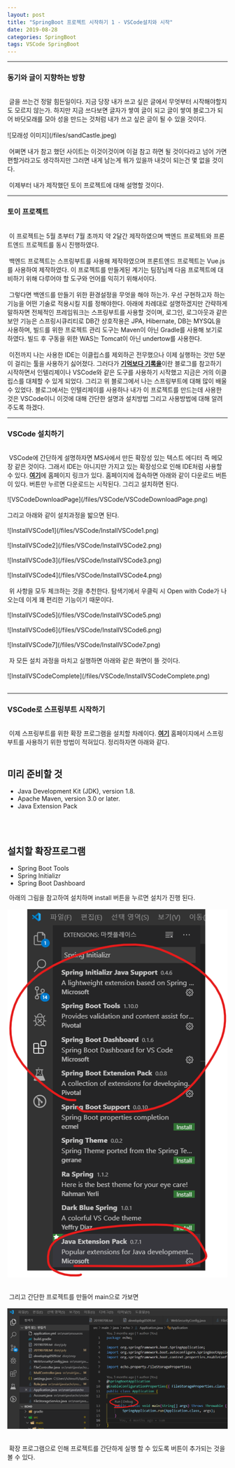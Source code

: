 ```yaml
---
layout: post
title: "SpringBoot 프로젝트 시작하기 1 - VSCode설치와 시작"
date: 2019-08-28
categories: SpringBoot
tags: VSCode SpringBoot
---
```

<hr class="divider">
<h3>동기와 글이 지향하는 방향</h3>
<br>
&nbsp;글을 쓰는건 정말 힘든일이다. 지금 당장 내가 쓰고 싶은 글에서 무엇부터 시작해야할지도 모르지 않는가. 하지만 지금 쓰다보면 글자가 쌓여 글이 되고 글이 쌓여 블로그가 되어 바닷모래를 모아 성을 만드는 것처럼 내가 쓰고 싶은 글이 될 수 있을 것이다. 
<br><br>
![모래성 이미지](/files/sandCastle.jpeg)
<br><br>
&nbsp;어쩌면 내가 참고 했던 사이트는 이것이것이며 이걸 참고 하면 될 것이다라고 넘어 가면 편할거라고도 생각하지만 그러면 내게 남는게 뭐가 있을까 내것이 되는건 몇 없을 것이다. 
<br><br>
&nbsp;이제부터 내가 제작했던 토이 프로젝트에 대해 설명할 것이다. 
<hr class="divider">
<h3>토이 프로젝트</h3>
<br>
&nbsp;이 프로젝트는 5월 초부터 7월 초까지 약 2달간 제작하였으며 백엔드 프로젝트와 프론트엔드 프로젝트를 동시 진행하였다.
<br><br>
&nbsp;백엔드 프로젝트는 스프링부트를 사용해 제작하였으며 프론트엔드 프로젝트는 Vue.js를 사용하여 제작하였다. 이 프로젝트를 만들게된 계기는 팀장님께 다음 프로젝트에 대비하기 위해 다루어야 할 도구와 언어를 익히기 위해서이다. 
<br><br>
&nbsp;그렇다면 백엔드를 만들기 위한 환경설정을 무엇을 해야 하는가. 우선 구현하고자 하는 기능을 어떤 기술로 적용시킬 지를 정해야한다. 아래에 차례대로 설명하겠지만 간략하게 말하자면 전체적인 프레임워크는 스프링부트를 사용할 것이며, 로그인, 로그아웃과 같은 보안 기능은 스프링시큐리티로 DB간 상호작용은 JPA, Hibernate, DB는 MYSQL을 사용하며, 빌드를 위한 프로젝트 관리 도구는 Maven이 아닌 Gradle를 사용해 보기로 하였다. 빌드 후 구동을 위한 WAS는 Tomcat이 아닌 undertow를 사용한다.
<br><br>
&nbsp;이전까지 나는 사용한 IDE는 이클립스를 제외하곤 전무했으나 이제 실행하는 것만 5분이 걸리는 툴을 사용하기 싫어졌다. 그러다가 <b><a href="https://jojoldu.tistory.com">기억보다 기록을</a></b>이란 블로그를 참고하기 시작하면서 인텔리제이나 VSCode와 같은 도구를 사용하기 시작했고 지금은 거의 이클립스를 대체할 수 있게 되었다. 그리고 위 블로그에서 나는 스프링부트에 대해 많이 배울 수 있었다. 블로그에서는 인텔리제이를 사용하나 내가 이 프로젝트를 만드는데 사용한 것은 VSCode이니 이것에 대해 간단한 설명과 설치방법 그리고 사용방법에 대해 알려주도록 하겠다.
<hr class="divider">
<h3>VSCode 설치하기</h3>
<br>
&nbsp;VSCode에 간단하게 설명하자면 MS사에서 만든 확장성 있는 텍스트 에디터 즉 메모장 같은 것이다. 그래서 IDE는 아니지만 가지고 있는 확장성으로 인해 IDE처럼 사용할 수 있다. <b><a href="https://code.visualstudio.com/">여기</a></b>에 홈페이지 링크가 있다. 홈페이지에 접속하면 아래와 같이 다운로드 버튼이 있다. 버튼만 누르면 다운로드는 시작된다. 그리고 설치하면 된다.
<br><br>
![VSCodeDownloadPage](/files/VSCode/VSCodeDownloadPage.png)
<br><br>
그리고 아래와 같이 설치과정을 밟으면 된다.
<br><br>
![InstallVSCode1](/files/VSCode/InstallVSCode1.png)
<br><br>
![InstallVSCode2](/files/VSCode/InstallVSCode2.png)
<br><br>
![InstallVSCode3](/files/VSCode/InstallVSCode3.png)
<br><br>
![InstallVSCode4](/files/VSCode/InstallVSCode4.png)
<br><br>
&nbsp;위 사항을 모두 체크하는 것을 추천한다. 탐색기에서 우클릭 시 Open with Code가 나오는데 이게 꽤 편리한 기능이기 때문이다.
<br><br>
![InstallVSCode5](/files/VSCode/InstallVSCode5.png)
<br><br>
![InstallVSCode6](/files/VSCode/InstallVSCode6.png)
<br><br>
![InstallVSCode7](/files/VSCode/InstallVSCode7.png)
<br><br>
&nbsp;자 모든 설치 과정을 마치고 실행하면 아래와 같은 화면이 뜰 것이다.
<br><br>
![InstallVSCodeComplete](/files/VSCode/InstallVSCodeComplete.png)
<br><br>
<hr class="divider">
<h3>VSCode로 스프링부트 시작하기</h3>
<br>
&nbsp;이제 스프링부트를 위한 확장 프로그램을 설치할 차례이다. <b><a href="https://code.visualstudio.com/docs/java/java-spring-boot">여기</a></b> 홈페이지에서 스프링부트를 사용하기 위한 방법이 적혀있다. 정리하자면 아래와 같다.
<br><br>
<h2>미리 준비할 것</h2>
<ul>
<li>Java Development Kit (JDK), version 1.8.</li>
<li>Apache Maven, version 3.0 or later.</li>
<li>Java Extension Pack</li>
</ul>
<br><br>
<h2>설치할 확장프로그램</h2>
<ul>
<li>Spring Boot Tools</li>
<li>Spring Initializr</li>
<li>Spring Boot Dashboard</li>
</ul>

&nbsp;아래의 그림을 참고하여 설치하며 install 버튼을 누르면 설치가 진행 된다.
<br><br>
![VSCodeSpringBootExtension](/files/VSCode/VSCodeSpringBootExtension.png)
<br><br>

&nbsp;그리고 간단한 프로젝트를 만들어 main으로 가보면 
<br><br>
![SpringBootRun](/files/VSCode/SpringBootRun.png)
<br><br>

&nbsp;확장 프로그램으로 인해 프로젝트를 간단하게 실행 할 수 있도록 버튼이 추가되는 것을 볼 수 있다. 




